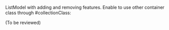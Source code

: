 ListModel with adding and removing features.
Enable to use other container class through #collectionClass:

(To be reviewed)